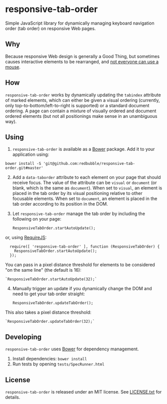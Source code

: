# responsive-tab-order

Simple JavaScript library for dynamically managing keyboard navigation order (tab order) on responsive Web pages.


## Why

Because responsive Web design is generally a Good Thing, but sometimes causes interactive elements to be rearranged, and [not everyone can use a mouse](http://a11yproject.com/posts/myth-accessibility-is-blind-people/).


## How

`responsive-tab-order` works by dynamically updating the `tabindex` attribute of marked elements, which can either be given a visual ordering (currently, only top-to-bottom/left-to-right is supported) or a standard document ordering. A page can contain a mixture of visually ordered and document ordered elements (but not all positionings make sense in an unambiguous way).


## Using

1. `responsive-tab-order` is available as a [Bower](http://bower.io) package. Add it to your application using:

  `bower install -S 'git@github.com:redbubble/responsive-tab-order.git#master'`

2. Add a `data-taborder` attribute to each element on your page that should receive focus. The value of the attribute can be `visual` or `document` (or blank, which is the same as `document`). When set to `visual`, an element is placed in the tab order by its visual positioning relative to other focusable elements. When set to `document`, an element is placed in the tab order according to its position in the DOM.

3. Let `responsive-tab-order` manage the tab order by including the following on your page:

    `ResponsiveTabOrder.startAutoUpdate();`
  
  or, using [RequireJS](http://requirejs.org):
  
      require([ 'responsive-tab-order' ], function (ResponsiveTabOrder) {
        ResponsiveTabOrder.startAutoUpdate();
      });

  You can pass in a pixel distance threshold for elements to be considered "on the same line" (the default is 16):
  
    `ResponsiveTabOrder.startAutoUpdate(32);`

4. Manually trigger an update if you dynamically change the DOM and need to get your tab order straight:

    `ResponsiveTabOrder.updateTabOrder();`

  This also takes a pixel distance threshold:
  
    `ResponsiveTabOrder.updateTabOrder(32);`


## Developing

`responsive-tab-order` uses [Bower](http://bower.io) for dependency management.

1. Install dependencies: `bower install`
2. Run tests by opening `tests/SpecRunner.html`


## License

`responsive-tab-order` is released under an MIT license. See [LICENSE.txt](//github.com/redbubble/responsive-tab-order/blob/master/LICENSE.txt) for details.
